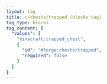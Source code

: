 ```yaml
---
layout: tag
title: c/chests/trapped (blocks tag)
tag_type: blocks
tag_content: {
  "values": [
    "minecraft:trapped_chest",
    {
      "id": "#forge:chests/trapped",
      "required": false
    }
  ]
}
---
```

